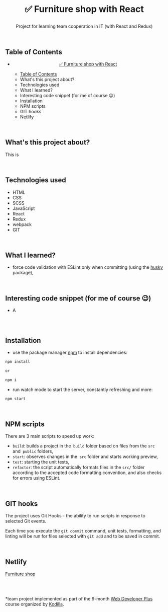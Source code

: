 <p align="center">
<a href="https://dazzling-engelbart-461483.netlify.com/"><img src="" title="" alt=""></a>
</p>



# <p align="center">✅ Furniture shop with React</p>
<p align="center">Project for learning team cooperation in IT (with React and Redux)</p>

</br>

## Table of Contents

- [<p align="center">✅ Furniture shop with React</p>](#%e2%9c%85-furniture-shop-with-react)
  - [Table of Contents](#table-of-contents)
  - [<a name="about"></a>What's this project about?](#whats-this-project-about)
  - [<a name="technologies"></a>Technologies used](#technologies-used)
  - [<a name="what"></a>What I learned?](#what-i-learned)
  - [<a name="interesting"></a>Interesting code snippet (for me of course 😉)](#interesting-code-snippet-for-me-of-course-%f0%9f%98%89)
  - [<a name="install"></a>Installation](#installation)
  - [<a name="npmscripts"></a>NPM scripts](#npm-scripts)
  - [<a name="githooks"></a>GIT hooks](#git-hooks)
  - [<a name="netlify"></a>Netlify](#netlify)

</br>

## <a name="about"></a>What's this project about?

This is


</br>

## <a name="technologies"></a>Technologies used
- HTML
- CSS
- SCSS
- JavaScript
- React
- Redux
- webpack
- GIT

</br>

## <a name="what"></a>What I learned?
- force code validation with ESLint only when committing (using the [husky](https://www.npmjs.com/package/husky) package),


</br>

## <a name="interesting"></a>Interesting code snippet (for me of course 😉)
- A

```js

```


</br>

## <a name="install"></a>Installation

- use the package manager [npm](https://www.npmjs.com/get-npm) to install dependencies:

```bash
npm install

or

npm i
```
- run watch mode to start the server, constantly refreshing and more:

```bash
npm start
```

<br/>


## <a name="npmscripts"></a>NPM scripts

There are 3 main scripts to speed up work:

- `build`: builds a project in the` build` folder based on files from the `src` and` public` folders,
- `start`: observes changes in the` src` folder and starts working preview,
- `test`: starting the unit tests,
- `refactor`: the script automatically formats files in the `src/` folder according to the accepted code formatting convention, and also checks for errors using ESLint.

<br/>


## <a name="githooks"></a>GIT hooks
The project uses Git Hooks - the ability to run scripts in response to selected Git events.

Each time you execute the `git commit` command, unit tests, formatting, and linting will be run
for files selected with `git add` and to be saved in commit.

<br/>


## <a name="netlify"></a>Netlify
[Furniture shop](https://dazzling-engelbart-461483.netlify.com/)

</br>
</br>

  *team project implemented as part of the 9-month [Web Developer Plus](https://kodilla.com/pl/bootcamp/webdeveloper/?type=wdp&editionId=309) course organized by [Kodilla](https://drive.google.com/file/d/1AZGDMtjhsHbrtXhRSIlRKKc3RCxQk6YY/view?usp=sharing).
